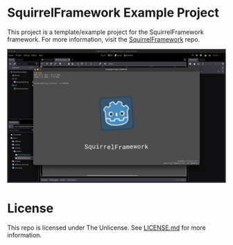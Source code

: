 # SquirrelFramework Example Project

This project is a template/example project for the SquirrelFramework framework. For more information, visit the [SquirrelFramework](https://github.com/gedehari/SquirrelFramework) repo.

![Screenshot](img/screenshot0.png)

# License

This repo is licensed under The Unlicense. See [LICENSE.md](LICENSE.md) for more information.
